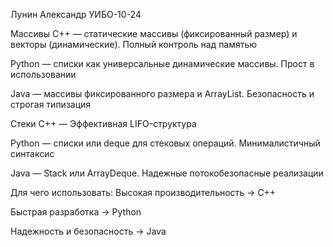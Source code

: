 Лунин Александр УИБО-10-24

Массивы
C++ — статические массивы (фиксированный размер) и векторы (динамические). Полный контроль над памятью

Python — списки как универсальные динамические массивы. Прост в использовании

Java — массивы фиксированного размера и ArrayList. Безопасность и строгая типизация

Стеки
C++ — Эффективная LIFO-структура

Python — списки или deque для стековых операций. Минималистичный синтаксис

Java — Stack или ArrayDeque. Надежные потокобезопасные реализации

Для чего использовать:
Высокая производительность → C++

Быстрая разработка → Python

Надежность и безопасность → Java
